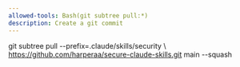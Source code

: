 ```yaml
---
allowed-tools: Bash(git subtree pull:*)
description: Create a git commit
---
```

git subtree pull --prefix=.claude/skills/security \\
  https://github.com/harperaa/secure-claude-skills.git main --squash